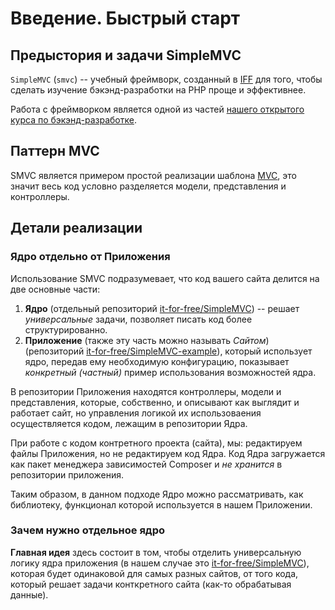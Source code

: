
# Введение. Быстрый старт


## Предыстория и задачи SimpleMVC

`SimpleMVC` (`smvc`) -- учебный фреймворк, созданный в [IFF](http://fkn.ktu10.com/?q=iff-itforfree) для того, чтобы сделать изучение бэкэнд-разработки на PHP проще и эффективнее.

Работа с фреймворком является одной из частей [нашего открытого курса по бэкэнд-разработке](http://fkn.ktu10.com/?q=node/7716).


## Паттерн MVC

SMVC  является примером простой реализации шаблона [MVC](http://fkn.ktu10.com/?q=node/9260), это значит  весь код условно разделяется модели, представления и контроллеры.

## Детали реализации

### Ядро отдельно от Приложения

Использование SMVC подразумевает, что код вашего сайта делится на две основные части:

1. **Ядро** (отдельный репозиторий [it-for-free/SimpleMVC](https://github.com/it-for-free/SimpleMVC)) -- решает _универсальные_ задачи, позволяет писать код более структурированно.
2. **Приложение** (также эту часть можно называть _Сайтом_) (репозиторий [it-for-free/SimpleMVC-example]()), который использует ядро, передав ему необходимую конфигурацию, показывает _конкретный (частный)_ пример использования возможностей ядра. 

В репозитории Приложения находятся контроллеры, модели и представления, которые, собственно, и описывают как выглядит и работает сайт, но управления логикой их использоваения осуществляется кодом, лежащим в репозитории Ядра.

При работе с кодом контретного проекта (сайта), мы:
 редактируем файлы Приложения, но не редактируем код Ядра. Код Ядра загружается как пакет менеджера зависимостей Composer и _не хранится_ в репозитории приложения.

Таким образом, в данном подходе Ядро можно рассматривать, как библиотеку, функционал которой используется в нашем Приложении.
### Зачем нужно отдельное ядро

**Главная идея** здесь состоит в том, чтобы отделить универсальную логику ядра приложения (в нашем случае это [it-for-free/SimpleMVC](https://github.com/it-for-free/SimpleMVC)), которая будет одинаковой для самых разных сайтов, от того кода, который решает задачи конткретного сайта (как-то обрабатывая данные).






